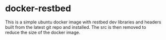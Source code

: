 # docker-restbed

This is a simple ubuntu docker image with restbed dev libraries and headers built from the latest git repo and installed.
The src is then removed to reduce the size of the docker image.

